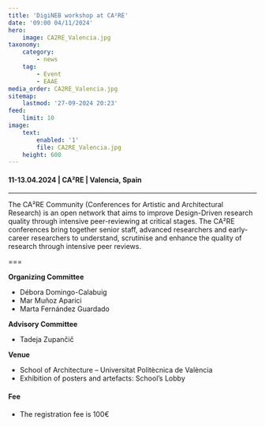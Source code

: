 ```yaml
---
title: 'DigiNEB workshop at CA²RE'
date: '09:00 04/11/2024'
hero:
    image: CA2RE_Valencia.jpg
taxonomy:
    category:
        - news
    tag:
        - Event
        - EAAE
media_order: CA2RE_Valencia.jpg
sitemap:
    lastmod: '27-09-2024 20:23'
feed:
    limit: 10
image:
    text:
        enabled: '1'
        file: CA2RE_Valencia.jpg
    height: 600
---
```


#### 11-13.04.2024 | CA²RE | Valencia, Spain
***
The CA²RE Community (Conferences for Artistic and Architectural Research) is an open network that aims to improve Design-Driven research quality through intensive peer-reviewing at critical stages. The CA²RE conferences bring together senior staff, advanced researchers and early-career researchers to understand, scrutinise and enhance the quality of research through intensive peer reviews.

===

**Organizing Committee**
* Débora Domingo-Calabuig
* Mar Muñoz Aparici
* Marta Fernández Guardado

**Advisory Committee**
* Tadeja Zupančič

**Venue**
* School of Architecture – Universitat Politècnica de València
* Exhibition of posters and artefacts: School’s Lobby

#### Fee
* The registration fee is 100€